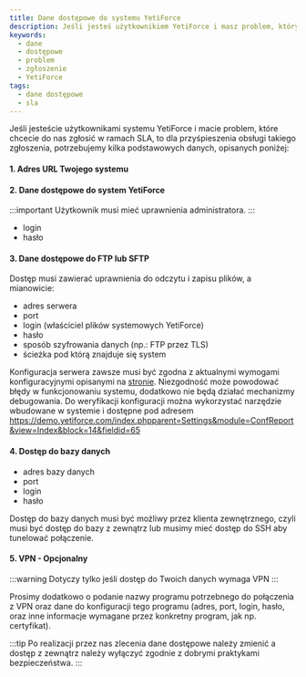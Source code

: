 ```yaml
---
title: Dane dostępowe do systemu YetiForce
description: Jeśli jesteś użytkownikiem YetiForce i masz problem, który chcesz zgłosić nam jako część SLA.
keywords:
  - dane
  - dostępowe
  - problem
  - zgłoszenie
  - YetiForce
tags:
  - dane dostępowe
  - sla
---
```


Jeśli jesteście użytkownikami systemu YetiForce i macie problem, które chcecie do nas zgłosić w ramach SLA, to dla przyśpieszenia obsługi takiego zgłoszenia, potrzebujemy kilka podstawowych danych, opisanych poniżej:

#### 1. Adres URL Twojego systemu

#### 2. Dane dostępowe do system YetiForce

:::important
Użytkownik musi mieć uprawnienia administratora.
:::

- login
- hasło

#### 3. Dane dostępowe do FTP lub SFTP

Dostęp musi zawierać uprawnienia do odczytu i zapisu plików, a mianowicie:

- adres serwera
- port
- login (właściciel plików systemowych YetiForce)
- hasło
- sposób szyfrowania danych (np.: FTP przez TLS)
- ścieżka pod którą znajduje się system

Konfiguracja serwera zawsze musi być zgodna z aktualnymi wymogami konfiguracyjnymi opisanymi na [stronie](/introduction/requirements/). Niezgodność może powodować błędy w funkcjonowaniu systemu, dodatkowo nie będą działać mechanizmy debugowania. Do weryfikacji konfiguracji można wykorzystać narzędzie wbudowane w systemie i dostępne pod adresem https://demo.yetiforce.com/index.phpparent=Settings&module=ConfReport&view=Index&block=14&fieldid=65

#### 4. Dostęp do bazy danych

- adres bazy danych
- port
- login
- hasło

Dostęp do bazy danych musi być możliwy przez klienta zewnętrznego, czyli musi być dostęp do bazy z zewnątrz lub musimy mieć dostęp do SSH aby tunelować połączenie.

#### 5. VPN - Opcjonalny

:::warning
Dotyczy tylko jeśli dostęp do Twoich danych wymaga VPN
:::

Prosimy dodatkowo o podanie nazwy programu potrzebnego do połączenia z VPN oraz dane do konfiguracji tego programu (adres, port, login, hasło, oraz inne informacje wymagane przez konkretny program, jak np. certyfikat).

:::tip
Po realizacji przez nas zlecenia dane dostępowe należy zmienić a dostęp z zewnątrz należy wyłączyć zgodnie z dobrymi praktykami bezpieczeństwa.
:::

